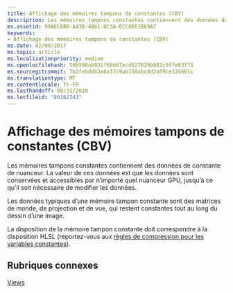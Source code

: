 ```yaml
---
title: Affichage des mémoires tampons de constantes (CBV)
description: Les mémoires tampons constantes contiennent des données de constante de nuanceur. La valeur de ces données est que les données sont conservées et accessibles par n’importe quel nuanceur GPU, jusqu’à ce qu’il soit nécessaire de modifier les données.
ms.assetid: 99AEC6B0-A43B-4B61-8C3A-ECC8DE1B69A7
keywords:
- Affichage des mémoires tampons de constantes (CBV)
ms.date: 02/08/2017
ms.topic: article
ms.localizationpriority: medium
ms.openlocfilehash: 50b590ab931f60b67ecd527629b681c9ffe63f71
ms.sourcegitcommit: 7b2febddb3e8a17c9ab158abcdd2a59ce126661c
ms.translationtype: MT
ms.contentlocale: fr-FR
ms.lasthandoff: 08/31/2020
ms.locfileid: "89162743"
---
```

# <a name="constant-buffer-view-cbv"></a>Affichage des mémoires tampons de constantes (CBV)


Les mémoires tampons constantes contiennent des données de constante de nuanceur. La valeur de ces données est que les données sont conservées et accessibles par n’importe quel nuanceur GPU, jusqu’à ce qu’il soit nécessaire de modifier les données.

Les données typiques d’une mémoire tampon constante sont des matrices de monde, de projection et de vue, qui restent constantes tout au long du dessin d’une image.

La disposition de la mémoire tampon constante doit correspondre à la disposition HLSL (reportez-vous aux [règles de compression pour les variables constantes](/windows/desktop/direct3dhlsl/dx-graphics-hlsl-packing-rules)).

## <a name="span-idrelated-topicsspanrelated-topics"></a><span id="related-topics"></span>Rubriques connexes


[Views](views.md)

 

 